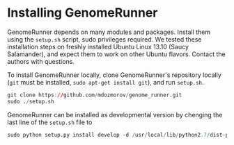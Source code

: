 

Installing GenomeRunner
========================================================

GenomeRunner depends on many modules and packages. Install them using the `setup.sh` script, sudo privileges required. We tested these installation steps on freshly installed Ubuntu Linux 13.10 (Saucy Salamander), and expect them to work on other Ubuntu flavors. Contact the authors with questions.

To install GenomeRunner locally, clone GenomeRunner's repository locally (`git` must be installed, `sudo apt-get install git`), and run `setup.sh`.


```r
git clone https://github.com/mdozmorov/genome_runner.git
sudo ./setup.sh
```

GenomeRunner can be installed as developmental version by chenging the last line of the `setup.sh` file to


```r
sudo python setup.py install develop -d /usr/local/lib/python2.7/dist-packages/
```


